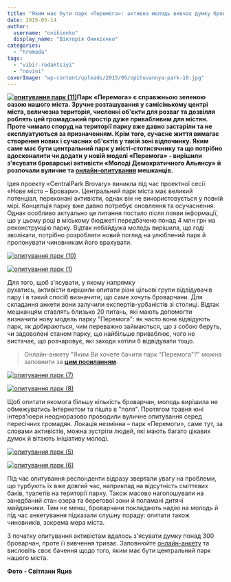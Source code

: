 ```yaml
---
title: "Яким має бути парк «Перемога»: активна молодь вивчає думку броварчан"
date: 2015-05-14
author: 
  username: "onikienko"
  display_name: "Вікторія Оникієнко"
categories: 
  - "hromada"
tags: 
  - "vibir-redaktsiyi"
  - "novini"
coverImage: "wp-content/uploads/2015/05/opituvannya-park-10.jpg"
---
```


**[![опитування парк (11)](https://mpz.brovary.org/wp-content/uploads/2015/05/opituvannya-park-11.jpg)](https://mpz.brovary.org/wp-content/uploads/2015/05/opituvannya-park-11.jpg)Парк «Перемога» є справжньою зеленою оазою нашого міста. Зручне розташування у самісінькому центрі міста, величезна територія, численні об'єкти для розваг та дозвілля роблять цей громадський простір дуже привабливим для містян. Проте чимало споруд на території парку вже давно застаріли та не експлуатуються за призначенням. Крім того, сучасне життя вимагає створення нових і сучасних об'єктів у такій зоні відпочинку. Яким саме має бути центральний парк у місті-стотисячнику та що потрібно вдосконалити чи додати у новій моделі «Перемога» - вирішили з'ясувати броварські активісти «Молоді Демократичного Альянсу» й розпочали вуличне та [онлайн-опитування](https://docs.google.com/forms/d/1vhUXBaEpneYxc_1EPj6umvi0uNG7PWjYH72ztHGk-9s/viewform) мешканців.**

Ідея проекту «CentralPark Brovary» виникла під час проектної сесії «Нове місто – Бровари». Центральний парк міста має великий потенціал, переконані активісти, однак він не використовується у повній мірі. Концепція парку вже давно потребує оновлення та осучаснення. Однак особливо актуально це питання постало після появи інформації, що у цьому році в міському бюджеті передбачено понад 4 млн грн на реконструкцію парку. Відтак небайдужа молодь вирішила, що годі зволікати, потрібно розробляти новий погляд на улюблений парк й пропонувати чиновникам його врахувати.

[![опитування парк (10)](https://mpz.brovary.org/wp-content/uploads/2015/05/opituvannya-park-10.jpg)](https://mpz.brovary.org/wp-content/uploads/2015/05/opituvannya-park-10.jpg)

[![опитування парк (1)](https://mpz.brovary.org/wp-content/uploads/2015/05/opituvannya-park-1.jpg)](https://mpz.brovary.org/wp-content/uploads/2015/05/opituvannya-park-1.jpg)

Для того, щоб з'ясувати, у якому напрямку рухатись, активісти вирішили опитати різні цільові групи відвідувачів пару і в такий спосіб визначити, що саме хочуть броварчани. Для складання анкети вони залучили експертів-урбаністів зі столиці. Відтак мешканцям ставлять близько 20 питань, які мають допомогти визначити нову модель парку "Перемога": як часто вони відвідують парк, як добираються, чим переважно займаються, що з собою беруть, чи задоволені станом парку, що найбільше приваблює, чого не вистачає, що розчаровує, які заходи хотіли б відвідувати тощо.

> Онлайн-анкету "Яким Ви хочете бачити парк "Перемога"?" можна заповнити за **[цим посиланням](https://docs.google.com/forms/d/1vhUXBaEpneYxc_1EPj6umvi0uNG7PWjYH72ztHGk-9s/viewform)**.

[![опитування парк (7)](https://mpz.brovary.org/wp-content/uploads/2015/05/opituvannya-park-7.jpg)](https://mpz.brovary.org/wp-content/uploads/2015/05/opituvannya-park-7.jpg)

[![опитування парк (8)](https://mpz.brovary.org/wp-content/uploads/2015/05/opituvannya-park-8.jpg)](https://mpz.brovary.org/wp-content/uploads/2015/05/opituvannya-park-8.jpg)

Щоб опитати якомога більшу кількість броварчан, молодь вирішила не обмежуватись Інтернетом та пішла в "поля". Протягом травня юні інтерв'юери неодноразово проводили вуличне опитування серед пересічних громадян. Локація незмінна – парк «Перемоги», саме тут, за словами активістів, можна зустріти людей, які мають багато цікавих думок й вітають ініціативу молоді.

[![опитування парк (5)](https://mpz.brovary.org/wp-content/uploads/2015/05/opituvannya-park-5.jpg)](https://mpz.brovary.org/wp-content/uploads/2015/05/opituvannya-park-5.jpg)

[![опитування парк (6)](https://mpz.brovary.org/wp-content/uploads/2015/05/opituvannya-park-6.jpg)](https://mpz.brovary.org/wp-content/uploads/2015/05/opituvannya-park-6.jpg)

Під час опитування респонденти відразу звертали увагу на проблеми, що турбують їх вже довгий час, наприклад на відсутність сміттєвих баків, туалетів на території парку. Також масово наголошували на занедбаний стан озера та берегової зони й поламані дитячі майданчики. Тим не менш, броварчани покладають надію на молодь й під час анкетування підказали слушну пораду: опитати також чиновників, зокрема мера міста.

З початку опитування активістам вдалось з'ясувати думку понад 300 броварчан, проте її вивчення триває. Заповнюйте [онлайн-анкету](https://docs.google.com/forms/d/1vhUXBaEpneYxc_1EPj6umvi0uNG7PWjYH72ztHGk-9s/viewform) та висловіть своє бачення щодо того, яким має бути центральний парк нашого міста.

**Фото - Світлани Яцив**
